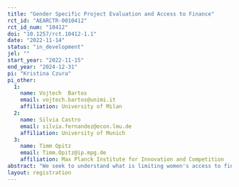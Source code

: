 ```yaml
---
title: "Gender Specific Project Evaluation and Access to Finance"
rct_id: "AEARCTR-0010412"
rct_id_num: "10412"
doi: "10.1257/rct.10412-1.1"
date: "2022-11-14"
status: "in_development"
jel: ""
start_year: "2022-11-15"
end_year: "2024-12-31"
pi: "Kristina Czura"
pi_other:
  1:
    name: Vojtech  Bartos
    email: vojtech.bartos@unimi.it
    affiliation: University of Milan
  2:
    name: Silvia Castro
    email: silvia.fernandez@econ.lmu.de
    affiliation: University of Munich
  3:
    name: Timm Opitz
    email: Timm.Opitz@ip.mpg.de
    affiliation: Max Planck Institute for Innovation and Competition
abstract: "We seek to understand what is limiting women's access to finance, in particular for highly skilled start-up entrepreneurs. To investigate supply side constraints, we run a lab-in-the-field experiment in which loan officers in Uganda evaluate several business ideas based on real pitch decks from start-ups. We separate biases in idea evaluation from other constraints (such as gender specific differences in the ability to implement a project, or in external constraints that start-up entrepreneurs are facing). To do so, we randomly vary that loan officers observe an idea as coming from either a male or a female founder, and the idea as being implemented either by a male or female manager."
layout: registration
---
```


